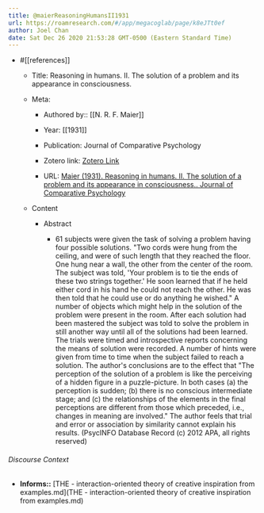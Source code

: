 ```yaml
---
title: @maierReasoningHumansII1931
url: https://roamresearch.com/#/app/megacoglab/page/k8eJTt0ef
author: Joel Chan
date: Sat Dec 26 2020 21:53:28 GMT-0500 (Eastern Standard Time)
---
```


- #[[references]]

    - Title: Reasoning in humans. II. The solution of a problem and its appearance in consciousness.

    - Meta:

        - Authored by:: [[N. R. F. Maier]]

        - Year: [[1931]]

        - Publication: Journal of Comparative Psychology

        - Zotero link: [Zotero Link](zotero://select/items/1_SHCFP8J7)

        - URL: [Maier (1931). Reasoning in humans. II. The solution of a problem and its appearance in consciousness.. Journal of Comparative Psychology](undefined)

    - Content

        - Abstract

            - 61 subjects were given the task of solving a problem having four possible solutions. "Two cords were hung from the ceiling, and were of such length that they reached the floor. One hung near a wall, the other from the center of the room. The subject was told, 'Your problem is to tie the ends of these two strings together.' He soon learned that if he held either cord in his hand he could not reach the other. He was then told that he could use or do anything he wished." A number of objects which might help in the solution of the problem were present in the room. After each solution had been mastered the subject was told to solve the problem in still another way until all of the solutions had been learned. The trials were timed and introspective reports concerning the means of solution were recorded. A number of hints were given from time to time when the subject failed to reach a solution. The author's conclusions are to the effect that "The perception of the solution of a problem is like the perceiving of a hidden figure in a puzzle-picture. In both cases (a) the perception is sudden; (b) there is no conscious intermediate stage; and (c) the relationships of the elements in the final perceptions are different from those which preceded, i.e., changes in meaning are involved." The author feels that trial and error or association by similarity cannot explain his results. (PsycINFO Database Record (c) 2012 APA, all rights reserved)

###### Discourse Context

- **Informs::** [THE - interaction-oriented theory of creative inspiration from examples.md](THE - interaction-oriented theory of creative inspiration from examples.md)

